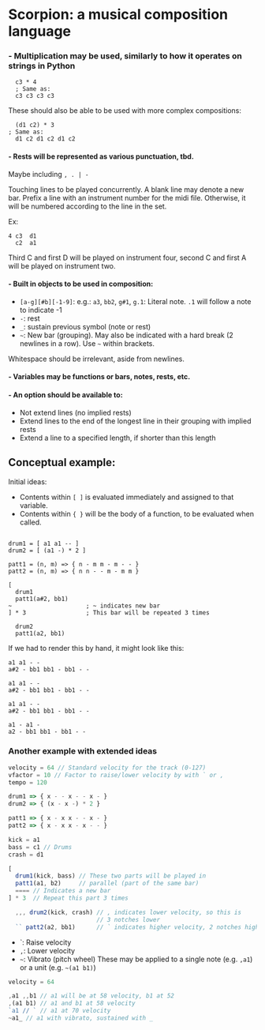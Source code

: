 # Scorpion: a musical composition language

### - Multiplication may be used, similarly to how it operates on strings in Python

```
  c3 * 4
  ; Same as:
  c3 c3 c3 c3
```

These should also be able to be used with more complex compositions:

```
  (d1 c2) * 3
; Same as:
  d1 c2 d1 c2 d1 c2
```

#### - Rests will be represented as various punctuation, tbd.

Maybe including `, . | -`

Touching lines to be played concurrently. A blank line may denote a new bar.
Prefix a line with an instrument number for the midi file. Otherwise, it will
be numbered according to the line in the set.

Ex:

```
4 c3  d1
  c2  a1
```

Third C and first D will be played on instrument four, second C and first A
will be played on instrument two.

#### - Built in objects to be used in composition:
- `[a-g][#b][-1-9]`: e.g.: `a3`, `bb2`, `g#1`, `g.1`: Literal note. `.1` will follow a note to indicate -1
- `-`: rest
- `_`: sustain previous symbol (note or rest)
- `~`: New bar (grouping). May also be indicated with a hard break (2 newlines in a row). Use `~` within brackets.

Whitespace should be irrelevant, aside from newlines.

#### - Variables may be functions or bars, notes, rests, etc.

#### - An option should be available to:
  - Not extend lines (no implied rests)
  - Extend lines to the end of the longest line in their grouping with implied rests
  - Extend a line to a specified length, if shorter than this length


## Conceptual example:

Initial ideas:
- Contents within `[ ]` is evaluated immediately and assigned to that variable.
- Contents within `{ }` will be the body of a function, to be evaluated when called.

```

drum1 = [ a1 a1 -- ]
drum2 = [ (a1 -) * 2 ]

patt1 = (n, m) => { n - m m - m - - }
patt2 = (n, m) => { n n - - m - m m }

[
  drum1
  patt1(a#2, bb1)
~                     ; ~ indicates new bar
] * 3                 ; This bar will be repeated 3 times

  drum2
  patt1(a2, bb1)

```

If we had to render this by hand, it might look like this:

```
a1 a1 - -
a#2 - bb1 bb1 - bb1 - -

a1 a1 - -
a#2 - bb1 bb1 - bb1 - -

a1 a1 - -
a#2 - bb1 bb1 - bb1 - -

a1 - a1 -
a2 - bb1 bb1 - bb1 - -
```

### Another example with extended ideas

```js
velocity = 64 // Standard velocity for the track (0-127)
vfactor = 10 // Factor to raise/lower velocity by with ` or ,
tempo = 120

drum1 => { x - - x - - x - }
drum2 => { (x - x -) * 2 }

patt1 => { x - x x - - x - }
patt2 => { x - x x - x - - }

kick = a1
bass = c1 // Drums
crash = d1

[
  drum1(kick, bass) // These two parts will be played in
  patt1(a1, b2)     // parallel (part of the same bar)
  ==== // Indicates a new bar
] * 3  // Repeat this part 3 times

  ,,, drum2(kick, crash) // , indicates lower velocity, so this is
                         // 3 notches lower
  `` patt2(a2, bb1)      // ` indicates higher velocity, 2 notches higher
```

- \`: Raise velocity
- `,`: Lower velocity
- `~`: Vibrato (pitch wheel)
These may be applied to a single note (e.g. `,a1`) or a unit (e.g. `~(a1 b1)`)

```js
velocity = 64

,a1 ,,b1 // a1 will be at 58 velocity, b1 at 52
,(a1 b1) // a1 and b1 at 58 velocity
`a1 // ` // a1 at 70 velocity
~a1_ // a1 with vibrato, sustained with _
```
